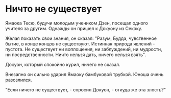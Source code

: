 # Ничто не существует

Ямаока Тесю, будучи молодым учеником Дзен, посещал одного учителя за другим. Однажды он пришел к Докуону из Секоку.

Желая показать свои знания, он сказал: "Разум, Будда, чувственное бытие, в конце концов не существуют. Истинная природа явлений - пустота. Не существует ни воплощения, ни заблуждений, ни мудрости, ни посредственности. Ничто нельзя дать, ничего нельзя взять".

Докуон, который спокойно курил, ничего не сказал.

Внезапно он сильно ударил Ямаоку бамбуковой трубкой. Юноша очень разозлился.

"Если ничего не существует, - спросил Докуон, - откуда же эта злость?"
